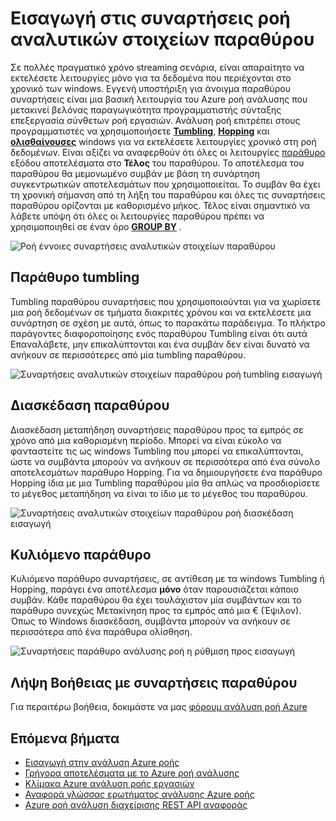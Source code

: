 <properties
    pageTitle="Εισαγωγή στις συναρτήσεις ροή αναλυτικών στοιχείων παραθύρου | Microsoft Azure"
    description="Μάθετε περισσότερα σχετικά με τις τρεις λειτουργίες παραθύρου στην ανάλυση ροής (tumbling, διασκέδαση, κύλιση)."
    keywords="tumbling παράθυρο, η ρύθμιση προς το παράθυρο, διασκέδαση παραθύρου"
    documentationCenter=""
    services="stream-analytics"
    authors="jeffstokes72"
    manager="jhubbard"
    editor="cgronlun"
/>

<tags
    ms.service="stream-analytics"
    ms.devlang="na"
    ms.topic="article"
    ms.tgt_pltfrm="na"
    ms.workload="data-services"
    ms.date="09/26/2016"
    ms.author="jeffstok"
/>


# <a name="introduction-to-stream-analytics-window-functions"></a>Εισαγωγή στις συναρτήσεις ροή αναλυτικών στοιχείων παραθύρου

Σε πολλές πραγματικό χρόνο streaming σενάρια, είναι απαραίτητο να εκτελέσετε λειτουργίες μόνο για τα δεδομένα που περιέχονται στο χρονικό των windows. Εγγενή υποστήριξη για άνοιγμα παραθύρου συναρτήσεις είναι μια βασική λειτουργία του Azure ροή ανάλυσης που μετακινεί βελόνας παραγωγικότητα προγραμματιστής σύνταξης επεξεργασία σύνθετων ροή εργασιών. Ανάλυση ροή επιτρέπει στους προγραμματιστές να χρησιμοποιήσετε [**Tumbling**](https://msdn.microsoft.com/library/dn835055.aspx), [**Hopping**](https://msdn.microsoft.com/library/dn835041.aspx) και [**ολισθαίνουσες**](https://msdn.microsoft.com/library/dn835051.aspx) windows για να εκτελέσετε λειτουργίες χρονικό στη ροή δεδομένων. Είναι αξίζει να αναφερθούν ότι όλες οι λειτουργίες [παράθυρο](https://msdn.microsoft.com/library/dn835019.aspx) εξόδου αποτελέσματα στο **Τέλος** του παραθύρου. Το αποτέλεσμα του παραθύρου θα μεμονωμένο συμβάν με βάση τη συνάρτηση συγκεντρωτικών αποτελεσμάτων που χρησιμοποιείται. Το συμβάν θα έχει τη χρονική σήμανση από τη λήξη του παραθύρου και όλες τις συναρτήσεις παραθύρου ορίζονται με καθορισμένο μήκος. Τέλος είναι σημαντικό να λάβετε υπόψη ότι όλες οι λειτουργίες παραθύρου πρέπει να χρησιμοποιηθεί σε έναν όρο [**GROUP BY**](https://msdn.microsoft.com/library/dn835023.aspx) .

![Ροή έννοιες συναρτήσεις αναλυτικών στοιχείων παραθύρου](media/stream-analytics-window-functions/stream-analytics-window-functions-conceptual.png)

## <a name="tumbling-window"></a>Παράθυρο tumbling

Tumbling παραθύρου συναρτήσεις που χρησιμοποιούνται για να χωρίσετε μια ροή δεδομένων σε τμήματα διακριτές χρόνου και να εκτελέσετε μια συνάρτηση σε σχέση με αυτά, όπως το παρακάτω παράδειγμα. Το πλήκτρο παράγοντες διαφοροποίησης ενός παραθύρου Tumbling είναι ότι αυτά Επαναλάβετε, μην επικαλύπτονται και ένα συμβάν δεν είναι δυνατό να ανήκουν σε περισσότερες από μία tumbling παραθύρου.

![Συναρτήσεις αναλυτικών στοιχείων παραθύρου ροή tumbling εισαγωγή](media/stream-analytics-window-functions/stream-analytics-window-functions-tumbling-intro.png)

## <a name="hopping-window"></a>Διασκέδαση παραθύρου

Διασκέδαση μεταπήδηση συναρτήσεις παραθύρου προς τα εμπρός σε χρόνο από μια καθορισμένη περίοδο. Μπορεί να είναι εύκολο να φανταστείτε τις ως windows Tumbling που μπορεί να επικαλύπτονται, ώστε να συμβάντα μπορούν να ανήκουν σε περισσότερα από ένα σύνολο αποτελεσμάτων παράθυρο Hopping. Για να δημιουργήσετε ένα παράθυρο Hopping ίδια με μια Tumbling παραθύρου μία θα απλώς να προσδιορίσετε το μέγεθος μεταπήδηση να είναι το ίδιο με το μέγεθος του παραθύρου. 

![Συναρτήσεις αναλυτικών στοιχείων παραθύρου ροή διασκέδαση εισαγωγή](media/stream-analytics-window-functions/stream-analytics-window-functions-hopping-intro.png)

## <a name="sliding-window"></a>Κυλιόμενο παράθυρο

Κυλιόμενο παράθυρο συναρτήσεις, σε αντίθεση με τα windows Tumbling ή Hopping, παράγει ένα αποτέλεσμα **μόνο** όταν παρουσιάζεται κάποιο συμβάν. Κάθε παραθύρου θα έχει τουλάχιστον μία συμβάντων και το παράθυρο συνεχώς Μετακίνηση προς τα εμπρός από μια € (Έψιλον). Όπως το Windows διασκέδαση, συμβάντα μπορούν να ανήκουν σε περισσότερα από ένα παράθυρα ολίσθηση.

![Συναρτήσεις παράθυρο ανάλυσης ροή η ρύθμιση προς εισαγωγή](media/stream-analytics-window-functions/stream-analytics-window-functions-sliding-intro.png)

## <a name="getting-help-with-window-functions"></a>Λήψη Βοήθειας με συναρτήσεις παραθύρου

Για περαιτέρω βοήθεια, δοκιμάστε να μας [φόρουμ ανάλυση ροή Azure](https://social.msdn.microsoft.com/Forums/en-US/home?forum=AzureStreamAnalytics)

## <a name="next-steps"></a>Επόμενα βήματα

- [Εισαγωγή στην ανάλυση Azure ροής](stream-analytics-introduction.md)
- [Γρήγορα αποτελέσματα με το Azure ροή ανάλυσης](stream-analytics-get-started.md)
- [Κλίμακα Azure ανάλυση ροής εργασιών](stream-analytics-scale-jobs.md)
- [Αναφορά γλώσσας ερωτήματος ανάλυσης Azure ροής](https://msdn.microsoft.com/library/azure/dn834998.aspx)
- [Azure ροή ανάλυση διαχείρισης REST API αναφοράς](https://msdn.microsoft.com/library/azure/dn835031.aspx)
